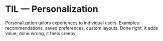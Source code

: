 # TIL — Personalization

Personalization tailors experiences to individual users.
Examples: recommendations, saved preferences, custom layouts.
Done right, it adds value; done wrong, it feels creepy.
